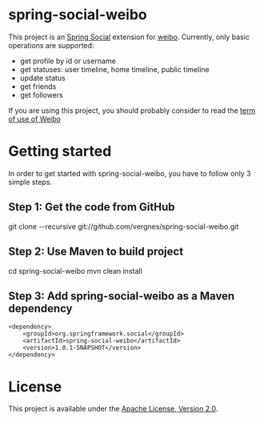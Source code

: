 # spring-social-weibo

This project is an [Spring Social](http://www.springsource.org/spring-social) extension for [weibo](http://www.weibo.com).
Currently, only basic operations are supported:

* get profile by id or username
* get statuses: user timeline, home timeline, public timeline
* update status
* get friends
* get followers

If you are using this project, you should probably consider to read the [term of use of Weibo](http://open.weibo.com/wiki/%E5%BA%94%E7%94%A8%E5%BC%80%E5%8F%91%E8%80%85%E5%8D%8F%E8%AE%AE)

# Getting started

In order to get started with spring-social-weibo, you have to follow only 3 simple steps.

## Step 1: Get the code from GitHub

git clone --recursive git://github.com/vergnes/spring-social-weibo.git

## Step 2: Use Maven to build project

cd spring-social-weibo
mvn clean install

## Step 3: Add spring-social-weibo as a Maven dependency

	<dependency>
	    <groupId>org.springframework.social</groupId>
	    <artifactId>spring-social-weibo</artifactId>
        <version>1.0.1-SNAPSHOT</version>
    </dependency>

# License

This project is available under the [Apache License, Version 2.0](http://www.apache.org/licenses/LICENSE-2.0.html).
